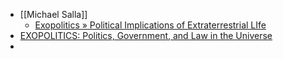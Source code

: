 - [[Michael Salla]]
	- [Exopolitics » Political Implications of Extraterrestrial LIfe](https://exopolitics.org/)
- [EXOPOLITICS: Politics, Government, and Law in the Universe](https://exopolitics.blogs.com/)
-
